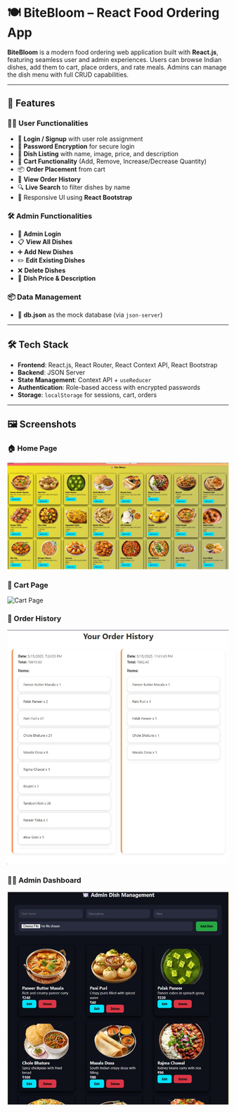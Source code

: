 # 🍽️ BiteBloom – React Food Ordering App

**BiteBloom** is a modern food ordering web application built with **React.js**, featuring seamless user and admin experiences. Users can browse Indian dishes, add them to cart, place orders, and rate meals. Admins can manage the dish menu with full CRUD capabilities.

---

## 🚀 Features

### 👨‍🍳 User Functionalities
- 🔐 **Login / Signup** with user role assignment
- 🧾 **Password Encryption** for secure login
- 🍛 **Dish Listing** with name, image, price, and description
- 🛒 **Cart Functionality** (Add, Remove, Increase/Decrease Quantity)
- 📦 **Order Placement** from cart
- 🧾 **View Order History**
- 🔍 **Live Search** to filter dishes by name
- 📱 Responsive UI using **React Bootstrap**

### 🛠️ Admin Functionalities
- 🔐 **Admin Login**
- 📋 **View All Dishes**
- ➕ **Add New Dishes**
- ✏️ **Edit Existing Dishes**
- ❌ **Delete Dishes**
- 🧮 **Dish Price & Description**

### 📦 Data Management
- 📁 **db.json** as the mock database (via `json-server`)


---

## 🛠️ Tech Stack

- **Frontend**: React.js, React Router, React Context API, React Bootstrap
- **Backend**: JSON Server
- **State Management**: Context API + `useReducer`
- **Authentication**: Role-based access with encrypted passwords
- **Storage**: `localStorage` for sessions, cart, orders

---

## 🖼️ Screenshots

### 🏠 Home Page
![Home Page](https://github.com/Vishal1711Tomar/BiteBloom/blob/main/src/assets/home.jpeg)

### 🛒 Cart Page
![Cart Page]([assets/cart.png](https://github.com/Vishal1711Tomar/BiteBloom/blob/main/src/assets/Cart.jpeg))

### 🔐 Order History
![Login Page](https://github.com/Vishal1711Tomar/BiteBloom/blob/main/src/assets/OrderHistory.jpeg)

### 👨‍🍳 Admin Dashboard
![Admin Dashboard](https://github.com/Vishal1711Tomar/BiteBloom/blob/main/src/assets/adminPannel.jpeg)
